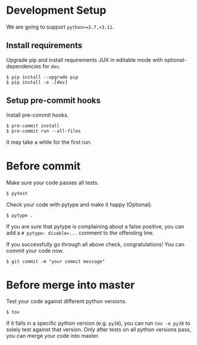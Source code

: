 # Development Setup

We are going to support `python>=3.7,<3.11`.

## Install requirements
Upgrade pip and install requirements JUX in editable mode with optional-dependencies for `dev`.
```console
$ pip install --upgrade pip
$ pip install -e .[dev]
```

## Setup pre-commit hooks
Install pre-commit hooks.
```console
$ pre-commit install
$ pre-commit run --all-files
```
It may take a while for the first run.

# Before commit
Make sure your code passes all tests.
```console
$ pytest
```

Check your code with pytype and make it happy (Optional).
```console
$ pytype .
```
If you are sure that pytype is complaining about a false positive, you can add a `# pytype: disable=...` comment to the offending line.

If you successfully go through all above check, congratulations! You can commit your code now.
```console
$ git commit -m "your commit message"
```

# Before merge into master
Test your code against different python versions.
```console
$ tox
```
If it fails in a specific python version (e.g. `py38`), you can run `tox -e py38` to solely test against that version. Only after tests on all python versions pass, you can merge your code into master.
